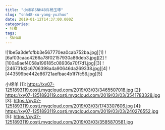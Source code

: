 ```yaml
---
title: "小绵羊SNH48许杨玉琢"
slug: "snh48-xu-yang-yuzhuo"
date: 2019-01-12T14:37:00.000Z
categories:
- 吐槽
tags:
- SNH48
---
```


![1be5a3defcfbb3e567770ea0cab752ba.jpg][1]
![6af03caac4266a78f02157930a86deb3.jpg][2]
![100a9aef4058a196185c08936a70f7d1.jpg][3]
![246731d2c6706398a4a90646da269338.jpg][4]
![443599be442e86721aefbac4b1f7fc56.jpg][5]

小绵羊
  [1]: https://xy07-1251893119.costj.myqcloud.com/2019/03/03/3465507018.jpg
  [2]: https://xy07-1251893119.costj.myqcloud.com/2019/03/03/3541783328.jpg
  [3]: https://xy07-1251893119.costj.myqcloud.com/2019/03/03/1743307606.jpg
  [4]: https://xy07-1251893119.costj.myqcloud.com/2019/03/03/240276552.jpg
  [5]: https://xy07-1251893119.costj.myqcloud.com/2019/03/03/3585870581.jpg
